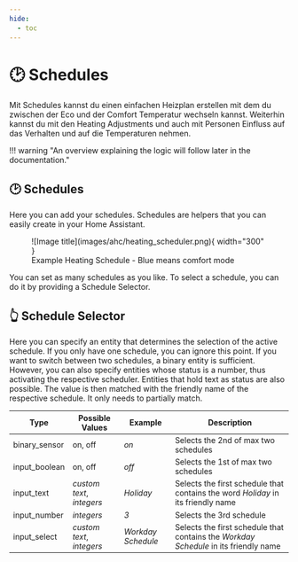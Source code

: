 ```yaml
---
hide:
  - toc
---
```

# 🕑 Schedules

Mit Schedules kannst du einen einfachen Heizplan erstellen mit dem du zwischen der Eco und der Comfort Temperatur wechseln kannst. Weiterhin kannst du mit den Heating Adjustments und auch mit Personen Einfluss auf das Verhalten und auf die Temperaturen nehmen.

!!! warning "An overview explaining the logic will follow later in the documentation."

## 🕑 Schedules

Here you can add your schedules. Schedules are helpers that you can easily create in your Home Assistant.

<figure markdown="span">
  ![Image title](images/ahc/heating_scheduler.png){ width="300" }
  <figcaption>Example Heating Schedule - Blue means comfort mode</figcaption>
</figure>

You can set as many schedules as you like. To select a schedule, you can do it by providing a Schedule Selector.

## 👆 Schedule Selector

Here you can specify an entity that determines the selection of the active schedule. If you only have one schedule, you can ignore this point.
If you want to switch between two schedules, a binary entity is sufficient. However, you can also specify entities whose status is a number, thus activating the respective scheduler. Entities that hold text as status are also possible. The value is then matched with the friendly name of the respective schedule. It only needs to partially match.

| Type            | Possible Values           | Example            | Description                                                                          |
| --------------- | ------------------------- | ------------------ | ------------------------------------------------------------------------------------ |
| binary_sensor   | on, off                   | *on*               | Selects the 2nd of max two schedules                                                 |
| input_boolean   | on, off                   | *off*              | Selects the 1st of max two schedules                                                 |  
| input_text      | *custom text*, *integers* | *Holiday*          | Selects the first schedule that contains the word *Holiday* in its friendly name     |
| input_number    | *integers*                | *3*                | Selects the 3rd schedule                                                             |
| input_select    | *custom text*, *integers* | *Workday Schedule* | Selects the first schedule that contains the *Workday Schedule* in its friendly name |